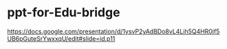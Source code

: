 # ppt-for-Edu-bridge
https://docs.google.com/presentation/d/1ysvP2yAdBDo8vL4Lih5Q4HR0jf5UB6pGuteSrYwxxqU/edit#slide=id.p11
